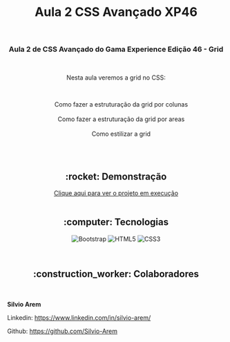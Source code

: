 <h1 align="center">Aula 2 CSS Avançado XP46</h1>

<br>

<h3 align="center">Aula 2 de CSS Avançado do Gama Experience Edição 46 - Grid</h3>

<br>

<p align="center">Nesta aula veremos a grid no CSS:</p><br>
<ul style= "text-align: center; list-style-type: none">
    <li> Como fazer a estruturação da grid por colunas</li><br>
    <li> Como fazer a estruturação da grid por areas</li><br>
    <li> Como estilizar a grid</li><br>
</ul>

<br>

<h2 align="center">:rocket: Demonstração</h2>

<div align="center"> 
  <a href="https://silvio-arem.github.io/aula-2-sass-grid/index.html">Clique aqui para ver o projeto em execução</a>
</div>
<br>

<h2 align="center">:computer: Tecnologias</h2>
<div align="center">

  ![Bootstrap](https://img.shields.io/badge/Bootstrap-563D7C?style=for-the-badge&logo=bootstrap&logoColor=white) 
  ![HTML5](https://img.shields.io/badge/HTML5-E34F26?style=for-the-badge&logo=html5&logoColor=white) 
  ![CSS3](https://img.shields.io/badge/CSS3-1572B6?style=for-the-badge&logo=css3&logoColor=white) 
  
</div>
<br>
<h2 align="center">:construction_worker: Colaboradores</h2>


<br>

**Silvio Arem**

Linkedin: https://www.linkedin.com/in/silvio-arem/

Github: https://github.com/Silvio-Arem
